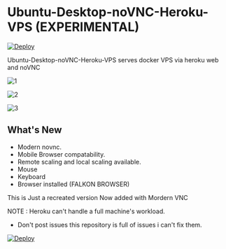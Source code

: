 # Ubuntu-Desktop-noVNC-Heroku-VPS (EXPERIMENTAL)

[![Deploy](https://www.herokucdn.com/deploy/button.svg)](https://dashboard.heroku.com/new?template=https://github.com/362227/Ubuntu-Desktop-noVNC-Heroku-VPS)

Ubuntu-Desktop-noVNC-Heroku-VPS serves docker VPS via heroku web and noVNC

![1](https://github.com/developeranaz/Ubuntu-Desktop-noVNC-Heroku-VPS/blob/main/vncimgs/Screenshot_20210519-094834.jpg)

![2](https://github.com/developeranaz/Ubuntu-Desktop-noVNC-Heroku-VPS/blob/main/vncimgs/Screenshot_20210519_104452_com.brave.browser_nightly.jpg)

![3](https://github.com/developeranaz/Ubuntu-Desktop-noVNC-Heroku-VPS/blob/main/vncimgs/Screenshot_20210519-094825.jpg)

## What's New
* Modern novnc.
* Mobile Browser compatability.
* Remote scaling and local scaling available.
* Mouse
* Keyboard
* Browser installed (FALKON BROWSER)

This is Just a recreated version Now added with Mordern VNC 

NOTE : Heroku can't handle a full machine's workload.

* Don't post issues this repository is full of issues i can't fix them.

[![Deploy](https://www.herokucdn.com/deploy/button.svg)](https://dashboard.heroku.com/new?template=https://github.com/developeranaz/Ubuntu-Desktop-noVNC-Heroku-VPS)
